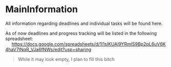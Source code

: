 # MainInformation
All information regarding deadlines and individual tasks will be found here.

As of now deadlines and progress tracking will be listed in the following spreadsheet: &nbsp;&nbsp;&nbsp;&nbsp;&nbsp;https://docs.google.com/spreadsheets/d/1l1sIKUAl9YRmlS9Bp2pL6uV6K4haV7INqR_VJa6fNWs/edit?usp=sharing

> While it may look empty, I plan to fill this bitch
